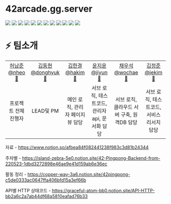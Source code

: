 # 42arcade.gg.server


<img src="https://img.shields.io/badge/JAVA-007396?style=for-the-badge&logo=java&logoColor=white"> <img src="https://img.shields.io/badge/spring-6DB33F?style=for-the-badge&logo=spring&logoColor=white"> <img src="https://img.shields.io/badge/spring_boot-6DB33F?style=for-the-badge&logo=spring_boot&logoColor=white"> <img src="https://img.shields.io/badge/spring_security-6DB33F?style=for-the-badge&logo=spring_security&logoColor=white"> <img src="https://img.shields.io/badge/nginx-009639?style=for-the-badge&logo=nginx&logoColor=white"> <img src="https://img.shields.io/badge/apache_tomcat-F8DC75?style=for-the-badge&logo=apache_tomcat&logoColor=white"> <img src="https://img.shields.io/badge/linux-FCC624?style=for-the-badge&logo=linux&logoColor=black"> <img src="https://img.shields.io/badge/github-181717?style=for-the-badge&logo=github&logoColor=white"> <img src="https://img.shields.io/badge/aws-232F3E?style=for-the-badge&logo=aws&logoColor=white"> <img src="https://img.shields.io/badge/mysql-4479A1?style=for-the-badge&logo=mysql&logoColor=white"> <img src="https://img.shields.io/badge/redis-DC382D?style=for-the-badge&logo=redis&logoColor=white"> <img src="https://img.shields.io/badge/thymeleaf-005F0F?style=for-the-badge&logo=thymeleaf&logoColor=white">

# ⚡️ 팀소개

<table>
    <tr>
    <td align=center><a href="https://github.com/nheo9143">허남준 @nheo🏓</a></td>
    <td align=center><a href="https://github.com/reg0145">김동현 @donghyuk🧚</a></td>
    <td align=center><a href="https://github.com/triplecheeseburger">김한결 @hakim🦑</a></td>
    <td align=center><a href="https://github.com/tomatozil">윤지윤 @jiyun🦦</a></td>
    <td align=center><a href="https://github.com/wochae">채우석 @wochae🐆</a></td>
    <td align=center><a href="https://github.com/Two-Jay">김정준 @jekim🍖</a></td>
  </tr>
  <tr>
    <td align=center>프로젝트 전체 진행자</td>
    <td align=center>LEAD및 PM</td>
    <td align=center>메인 로직, 관리자 페이지 뷰 담당</td>
    <td align=center>서브 로직, 테스트코드, 관리자 api, 문서화 담당</td>
    <td align=center>서브 로직, 클라우드 서버 구축, 원격DB 담당</td>
    <td align=center>서브 로직, 테스트코드, 서비스 리서치 담당</td>
  </tr>

</table>



자료 - https://www.notion.so/afbea84f082441238f983c3d81b24344

주차별 - https://island-zebra-5e0.notion.site/42-Pingpong-Backend-from-220523-1dbd3272898e46ae9e41d159ab6e36ec

활동 정리 - https://copper-way-3a6.notion.site/42pingpong-c5de0333ac0647ffa406bfd15a3ef66b

API별 HTTP 상태코드 - https://graceful-atom-bb0.notion.site/API-HTTP-bb2a6c2a7ab44df68a5810eafad76b33
